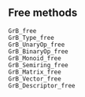 ## Free methods

```@docs
GrB_free
GrB_Type_free
GrB_UnaryOp_free
GrB_BinaryOp_free
GrB_Monoid_free
GrB_Semiring_free
GrB_Matrix_free
GrB_Vector_free
GrB_Descriptor_free
```
